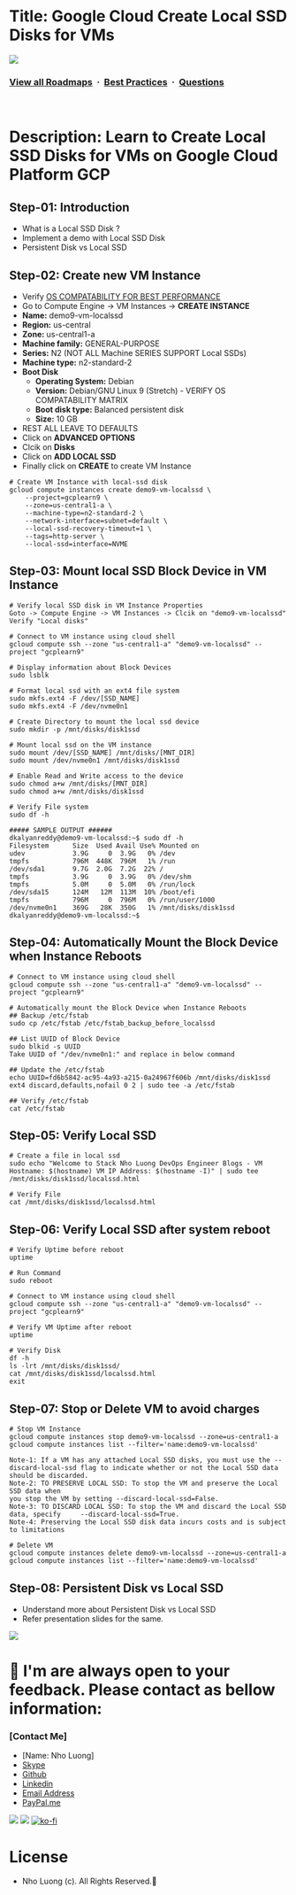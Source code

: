# Title: Google Cloud Create Local SSD Disks for VMs

![](https://i.imgur.com/waxVImv.png)
### [View all Roadmaps](https://github.com/nholuongut/all-roadmaps) &nbsp;&middot;&nbsp; [Best Practices](https://github.com/nholuongut/all-roadmaps/blob/main/public/best-practices/) &nbsp;&middot;&nbsp; [Questions](https://www.linkedin.com/in/nholuong/)
<br/>

# Description: Learn to Create Local SSD Disks for VMs on Google Cloud Platform GCP
## Step-01: Introduction
- What is a Local SSD Disk ?
- Implement a demo with Local SSD Disk
- Persistent Disk vs Local SSD

## Step-02: Create new VM Instance
- Verify [OS COMPATABILITY FOR BEST PERFORMANCE](https://cloud.google.com/compute/docs/disks/local-ssd#choose_an_interface)
- Go to Compute Engine -> VM Instances -> **CREATE INSTANCE**
- **Name:** demo9-vm-localssd
- **Region:** us-central
- **Zone:** us-central1-a
- **Machine family:** GENERAL-PURPOSE
- **Series:** N2  (NOT ALL Machine SERIES SUPPORT Local SSDs)
- **Machine type:** n2-standard-2 
- **Boot Disk** 
    - **Operating System:** Debian
    - **Version:** Debian/GNU Linux 9 (Stretch) - VERIFY OS COMPATABILITY MATRIX 
    - **Boot disk type:** Balanced persistent disk
    - **Size:** 10 GB    
- REST ALL LEAVE TO DEFAULTS
- Click on **ADVANCED OPTIONS**
- Clcik on **Disks**
- Click on **ADD LOCAL SSD**
- Finally click  on **CREATE** to create VM Instance
```t
# Create VM Instance with local-ssd disk
gcloud compute instances create demo9-vm-localssd \
    --project=gcplearn9 \
    --zone=us-central1-a \
    --machine-type=n2-standard-2 \
    --network-interface=subnet=default \
    --local-ssd-recovery-timeout=1 \
    --tags=http-server \
    --local-ssd=interface=NVME 
```

## Step-03: Mount local SSD Block Device in VM Instance
```t
# Verify local SSD disk in VM Instance Properties 
Goto -> Compute Engine -> VM Instances -> Clcik on "demo9-vm-localssd"
Verify "Local disks" 

# Connect to VM instance using cloud shell 
gcloud compute ssh --zone "us-central1-a" "demo9-vm-localssd" --project "gcplearn9"

# Display information about Block Devices
sudo lsblk

# Format local ssd with an ext4 file system
sudo mkfs.ext4 -F /dev/[SSD_NAME]
sudo mkfs.ext4 -F /dev/nvme0n1

# Create Directory to mount the local ssd device
sudo mkdir -p /mnt/disks/disk1ssd

# Mount local ssd on the VM instance
sudo mount /dev/[SSD_NAME] /mnt/disks/[MNT_DIR]
sudo mount /dev/nvme0n1 /mnt/disks/disk1ssd

# Enable Read and Write access to the device
sudo chmod a+w /mnt/disks/[MNT_DIR]
sudo chmod a+w /mnt/disks/disk1ssd

# Verify File system
sudo df -h

##### SAMPLE OUTPUT ######
dkalyanreddy@demo9-vm-localssd:~$ sudo df -h
Filesystem      Size  Used Avail Use% Mounted on
udev            3.9G     0  3.9G   0% /dev
tmpfs           796M  448K  796M   1% /run
/dev/sda1       9.7G  2.0G  7.2G  22% /
tmpfs           3.9G     0  3.9G   0% /dev/shm
tmpfs           5.0M     0  5.0M   0% /run/lock
/dev/sda15      124M   12M  113M  10% /boot/efi
tmpfs           796M     0  796M   0% /run/user/1000
/dev/nvme0n1    369G   28K  350G   1% /mnt/disks/disk1ssd
dkalyanreddy@demo9-vm-localssd:~$ 
```

## Step-04: Automatically Mount the Block Device when Instance Reboots
```t
# Connect to VM instance using cloud shell 
gcloud compute ssh --zone "us-central1-a" "demo9-vm-localssd" --project "gcplearn9"

# Automatically mount the Block Device when Instance Reboots
## Backup /etc/fstab
sudo cp /etc/fstab /etc/fstab_backup_before_localssd

## List UUID of Block Device
sudo blkid -s UUID
Take UUID of "/dev/nvme0n1:" and replace in below command

## Update the /etc/fstab
echo UUID=fd6b5842-ac95-4a93-a215-0a24967f606b /mnt/disks/disk1ssd ext4 discard,defaults,nofail 0 2 | sudo tee -a /etc/fstab

## Verify /etc/fstab
cat /etc/fstab
```

## Step-05: Verify Local SSD
```t
# Create a file in local ssd
sudo echo "Welcome to Stack Nho Luong DevOps Engineer Blogs - VM Hostname: $(hostname) VM IP Address: $(hostname -I)" | sudo tee /mnt/disks/disk1ssd/localssd.html

# Verify File
cat /mnt/disks/disk1ssd/localssd.html
```

## Step-06: Verify Local SSD after system reboot
```t
# Verify Uptime before reboot
uptime

# Run Command
sudo reboot

# Connect to VM instance using cloud shell 
gcloud compute ssh --zone "us-central1-a" "demo9-vm-localssd" --project "gcplearn9"

# Verify VM Uptime after reboot
uptime

# Verify Disk
df -h
ls -lrt /mnt/disks/disk1ssd/
cat /mnt/disks/disk1ssd/localssd.html
exit
```

## Step-07: Stop or Delete VM to avoid charges
```t
# Stop VM Instance
gcloud compute instances stop demo9-vm-localssd --zone=us-central1-a
gcloud compute instances list --filter='name:demo9-vm-localssd'

Note-1: If a VM has any attached Local SSD disks, you must use the --discard-local-ssd flag to indicate whether or not the Local SSD data should be discarded. 
Note-2: TO PRESERVE LOCAL SSD: To stop the VM and preserve the Local SSD data when
you stop the VM by setting --discard-local-ssd=False.
Note-3: TO DISCARD LOCAL SSD: To stop the VM and discard the Local SSD data, specify     --discard-local-ssd=True.
Note-4: Preserving the Local SSD disk data incurs costs and is subject to limitations

# Delete VM 
gcloud compute instances delete demo9-vm-localssd --zone=us-central1-a
gcloud compute instances list --filter='name:demo9-vm-localssd'
```

## Step-08: Persistent Disk vs Local SSD
- Understand more about Persistent Disk vs Local SSD
- Refer presentation slides for the same. 

![](https://i.i/Users/nholu/Documents/Donate.png/Users/nholu/Documents/Donate.pngmgur.com/waxVImv.png)
# 🚀 I'm are always open to your feedback.  Please contact as bellow information:
### [Contact Me]
* [Name: Nho Luong]
* [Skype](luongutnho_skype)
* [Github](https://github.com/nholuongut/)
* [Linkedin](https://www.linkedin.com/in/nholuong/)
* [Email Address](luongutnho@hotmail.com)
* [PayPal.me](https://www.paypal.com/paypalme/nholuongut)

![](https://i.imgur.com/waxVImv.png)
![](Donate.png)
[![ko-fi](https://ko-fi.com/img/githubbutton_sm.svg)](https://ko-fi.com/nholuong)

# License
* Nho Luong (c). All Rights Reserved.🌟